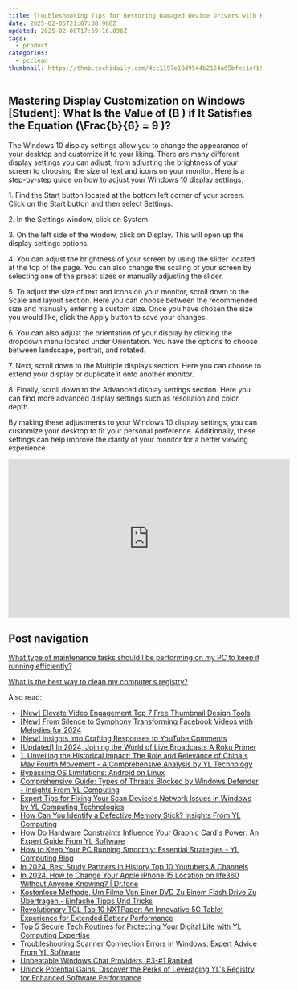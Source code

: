 ```yaml
---
title: Troubleshooting Tips for Restoring Damaged Device Drivers with Help From YL Software Experts
date: 2025-02-05T21:07:08.968Z
updated: 2025-02-08T17:59:16.096Z
tags:
  - product
categories:
  - pcclean
thumbnail: https://thmb.techidaily.com/4cc1197e18d9544b2124a65bfec1efb521b06ec232353dd58129a9184ba8b76a.jpg
---
```


## Mastering Display Customization on Windows [Student]: What Is the Value of \(B \) if It Satisfies the Equation \(\Frac{b}{6} = 9 \)?

The Windows 10 display settings allow you to change the appearance of your desktop and customize it to your liking. There are many different display settings you can adjust, from adjusting the brightness of your screen to choosing the size of text and icons on your monitor. Here is a step-by-step guide on how to adjust your Windows 10 display settings. 

1\. Find the Start button located at the bottom left corner of your screen. Click on the Start button and then select Settings.

2\. In the Settings window, click on System.

3\. On the left side of the window, click on Display. This will open up the display settings options. 

4\. You can adjust the brightness of your screen by using the slider located at the top of the page. You can also change the scaling of your screen by selecting one of the preset sizes or manually adjusting the slider.

5\. To adjust the size of text and icons on your monitor, scroll down to the Scale and layout section. Here you can choose between the recommended size and manually entering a custom size. Once you have chosen the size you would like, click the Apply button to save your changes.

6\. You can also adjust the orientation of your display by clicking the dropdown menu located under Orientation. You have the options to choose between landscape, portrait, and rotated.

7\. Next, scroll down to the Multiple displays section. Here you can choose to extend your display or duplicate it onto another monitor.

8\. Finally, scroll down to the Advanced display settings section. Here you can find more advanced display settings such as resolution and color depth. 

By making these adjustments to your Windows 10 display settings, you can customize your desktop to fit your personal preference. Additionally, these settings can help improve the clarity of your monitor for a better viewing experience.

<!-- affiliate ads begin -->
<iframe width="560" height="315" src="https://www.youtube.com/embed/vEYkX2NJgZw?si=IaHqlqJcYipwUOht" title="YouTube video player" frameborder="0" allow="accelerometer; autoplay; clipboard-write; encrypted-media; gyroscope; picture-in-picture; web-share" referrerpolicy="strict-origin-when-cross-origin" allowfullscreen></iframe>
<!-- affiliate ads end -->

## Post navigation

[What type of maintenance tasks should I be performing on my PC to keep it running efficiently?](https://tools.techidaily.com/pcclean/products/)

[What is the best way to clean my computer’s registry?](https://tools.techidaily.com/pcclean/products/)

<ins class="adsbygoogle"
     style="display:block"
     data-ad-format="autorelaxed"
     data-ad-client="ca-pub-7571918770474297"
     data-ad-slot="1223367746"></ins>

<ins class="adsbygoogle"
     style="display:block"
     data-ad-client="ca-pub-7571918770474297"
     data-ad-slot="8358498916"
     data-ad-format="auto"
     data-full-width-responsive="true"></ins>

<span class="atpl-alsoreadstyle">Also read:</span>
<div><ul>
<li><a href="https://youtube-sure.techidaily.com/levate-video-engagement-top-7-free-thumbnail-design-tools/"><u>[New] Elevate Video Engagement Top 7 Free Thumbnail Design Tools</u></a></li>
<li><a href="https://facebook-videos.techidaily.com/new-from-silence-to-symphony-transforming-facebook-videos-with-melodies-for-2024/"><u>[New] From Silence to Symphony Transforming Facebook Videos with Melodies for 2024</u></a></li>
<li><a href="https://extra-approaches.techidaily.com/new-insights-into-crafting-responses-to-youtube-comments/"><u>[New] Insights Into Crafting Responses to YouTube Comments</u></a></li>
<li><a href="https://facebook-video-files.techidaily.com/updated-in-2024-joining-the-world-of-live-broadcasts-a-roku-primer/"><u>[Updated] In 2024, Joining the World of Live Broadcasts A Roku Primer</u></a></li>
<li><a href="https://discover-fantastic.techidaily.com/1-unveiling-the-historical-impact-the-role-and-relevance-of-chinas-may-fourth-movement-a-comprehensive-analysis-by-yl-technology/"><u>1. Unveiling the Historical Impact: The Role and Relevance of China's May Fourth Movement - A Comprehensive Analysis by YL Technology</u></a></li>
<li><a href="https://games-able.techidaily.com/bypassing-os-limitations-android-on-linux/"><u>Bypassing OS Limitations: Android on Linux</u></a></li>
<li><a href="https://discover-fantastic.techidaily.com/comprehensive-guide-types-of-threats-blocked-by-windows-defender-insights-from-yl-computing/"><u>Comprehensive Guide: Types of Threats Blocked by Windows Defender - Insights From YL Computing</u></a></li>
<li><a href="https://discover-fantastic.techidaily.com/expert-tips-for-fixing-your-scan-devices-network-issues-in-windows-by-yl-computing-technologies/"><u>Expert Tips for Fixing Your Scan Device's Network Issues in Windows by YL Computing Technologies</u></a></li>
<li><a href="https://discover-fantastic.techidaily.com/how-can-you-identify-a-defective-memory-stick-insights-from-yl-computing/"><u>How Can You Identify a Defective Memory Stick? Insights From YL Computing</u></a></li>
<li><a href="https://discover-fantastic.techidaily.com/how-do-hardware-constraints-influence-your-graphic-cards-power-an-expert-guide-from-yl-software/"><u>How Do Hardware Constraints Influence Your Graphic Card's Power: An Expert Guide From YL Software</u></a></li>
<li><a href="https://discover-fantastic.techidaily.com/how-to-keep-your-pc-running-smoothly-essential-strategies-yl-computing-blog/"><u>How to Keep Your PC Running Smoothly: Essential Strategies - YL Computing Blog</u></a></li>
<li><a href="https://youtube-webster.techidaily.com/24-best-study-partners-in-history-top-10-youtubers-and-channels/"><u>In 2024, Best Study Partners in History Top 10 Youtubers & Channels</u></a></li>
<li><a href="https://location-social.techidaily.com/in-2024-how-to-change-your-apple-iphone-15-location-on-life360-without-anyone-knowing-drfone-by-drfone-virtual-ios/"><u>In 2024, How to Change Your Apple iPhone 15 Location on life360 Without Anyone Knowing? | Dr.fone</u></a></li>
<li><a href="https://vp-tips.techidaily.com/kostenlose-methode-um-filme-von-einer-dvd-zu-einem-flash-drive-zu-ubertragen-einfache-tipps-und-tricks/"><u>Kostenlose Methode, Um Filme Von Einer DVD Zu Einem Flash Drive Zu Übertragen - Einfache Tipps Und Tricks</u></a></li>
<li><a href="https://solve-news.techidaily.com/revolutionary-tcl-tab-10-nxtpaper-an-innovative-5g-tablet-experience-for-extended-battery-performance/"><u>Revolutionary TCL Tab 10 NXTPaper: An Innovative 5G Tablet Experience for Extended Battery Performance</u></a></li>
<li><a href="https://discover-fantastic.techidaily.com/top-5-secure-tech-routines-for-protecting-your-digital-life-with-yl-computing-expertise/"><u>Top 5 Secure Tech Routines for Protecting Your Digital Life with YL Computing Expertise</u></a></li>
<li><a href="https://discover-fantastic.techidaily.com/troubleshooting-scanner-connection-errors-in-windows-expert-advice-from-yl-software/"><u>Troubleshooting Scanner Connection Errors in Windows: Expert Advice From YL Software</u></a></li>
<li><a href="https://on-screen-recording.techidaily.com/unbeatable-windows-chat-providers-3-1-ranked/"><u>Unbeatable Windows Chat Providers, #3-#1 Ranked</u></a></li>
<li><a href="https://discover-fantastic.techidaily.com/unlock-potential-gains-discover-the-perks-of-leveraging-yls-registry-for-enhanced-software-performance/"><u>Unlock Potential Gains: Discover the Perks of Leveraging YL's Registry for Enhanced Software Performance</u></a></li>
</ul></div>

